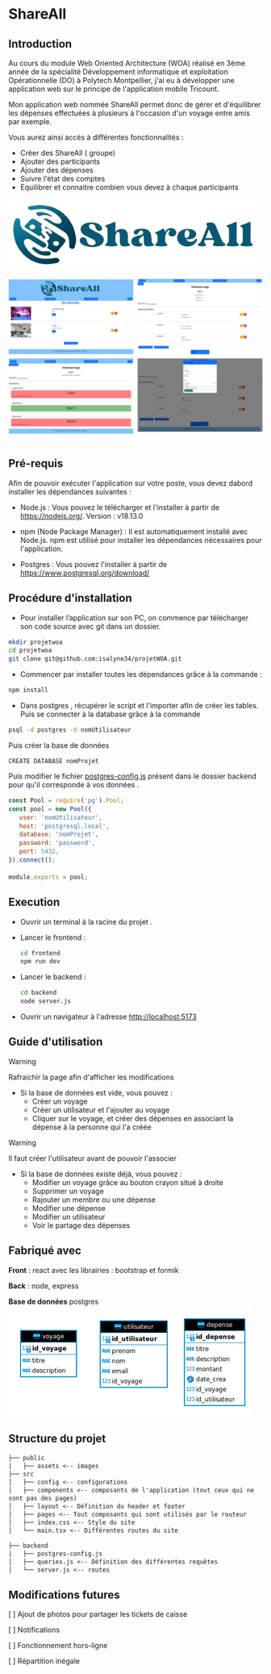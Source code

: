 # ShareAll

## Introduction

Au cours du module Web Oriented Architecture (WOA) réalisé en 3ème année de la spécialité Développement informatique et exploitation Opérationnelle (DO) à Polytech Montpellier, j'ai eu à développer une application web sur le principe de l'application mobile Tricount.

Mon application web nommée ShareAll permet donc de gérer et d'équilibrer les dépenses effectuées à plusieurs à l'occasion d'un voyage entre amis par exemple.

Vous aurez ainsi accès à différentes fonctionnalités :

-  Créer des ShareAll ( groupe)
-  Ajouter des participants
-  Ajouter des dépenses
-  Suivre l'état des comptes
-  Equilibrer et connaitre combien vous devez à chaque participants

![Alt text](image-1.png)
![Alt text](assemblage.png)


## Pré-requis

Afin de pouvoir exécuter l'application sur votre poste, vous devez dabord installer les dépendances suivantes :

-  Node.js : Vous pouvez le télécharger et l'installer à partir de https://nodejs.org/. Version : v18.13.0

-  npm (Node Package Manager) : Il est automatiquement installé avec Node.js. npm est utilisé pour installer les dépendances nécessaires pour l'application.

-  Postgres : Vous pouvez l'installer à partir de https://www.postgresql.org/download/

## Procédure d'installation

- Pour installer l’application sur son PC, on commence par télécharger son code source avec git dans un dossier.
```bash
mkdir projetwoa
cd projetwoa
git clone git@github.com:isalyne34/projetWOA.git
```
-  Commencer par installer toutes les dépendances grâce à la commande :

```bash
npm install
```

-  Dans postgres , récupérer le script et l'importer afin de créer les tables. Puis se connecter à la database grâce à la commande

``` bash
psql -d postgres -U nomUtilisateur
```

Puis créer la base de données

```postgres 
CREATE DATABASE nomProjet
```

Puis modifier le fichier [postgres-config.js](https://github.com/isalyne34/projetWOA/blob/main/backend/postgres-config.js) présent dans le dossier backend pour qu'il corresponde à vos données .

```js
const Pool = require('pg').Pool;
const pool = new Pool({
   user: 'nomUtilisateur',
   host: 'postgresql.local',
   database: 'nomProjet',
   password: 'password',
   port: 5432,
}).connect();

module.exports = pool;
```

## Execution

-  Ouvrir un terminal à la racine du projet .

-  Lancer le frontend :

   ```bash
   cd frontend
   npm run dev
   ```

-  Lancer le backend :

   ```bash
   cd backend
   node server.js
   ```

-  Ouvrir un navigateur à l'adresse [http://localhost:5173](http://localhost:5173)

## Guide d'utilisation

> [!WARNING]
> Rafraichir la page afin d'afficher les modifications 

- Si la base de données est vide, vous pouvez :
    -  Créer un voyage 
    -  Créer un utilisateur et l'ajouter au voyage
    -  Cliquer sur le voyage, et créer des dépenses en associant la dépense à la personne qui l'a créée 

> [!WARNING]
> Il faut créer l'utilisateur avant de pouvoir l'associer

- Si la base de données existe déjà, vous pouvez :
    - Modifier un voyage grâce au bouton crayon situé à droite
    - Supprimer un voyage
    - Rajouter un  membre ou une dépense 
    - Modifier une dépense
    - Modifier un utilisateur 
    - Voir le partage des dépenses 

## Fabriqué avec

**Front** : react avec les librairies : bootstrap et formik

**Back** : node, express

**Base de données** postgres 
![Alt text](image.png)


## Structure du projet

```
├── public
|   ├── assets <-- images
├── src
│   ├── config <-- configurations
│   ├── components <-- composants de l'application (tout ceux qui ne sont pas des pages)
│   ├── layout <-- Définition du header et footer
│   ├── pages <-- Tout composants qui sont utilisés par le routeur
│   ├── index.css <-- Style du site
│   └── main.tsx <-- Différentes routes du site
```

```
├── backend
|   ├── postgres-config.js
│   ├── queries.js <-- Définition des différentes requêtes
│   └── server.js <-- routes

```


## Modifications futures

[ ]  Ajout de photos pour partager les tickets de caisse

[ ]  Notifications

[ ]  Fonctionnement hors-ligne

[ ]  Répartition inégale
